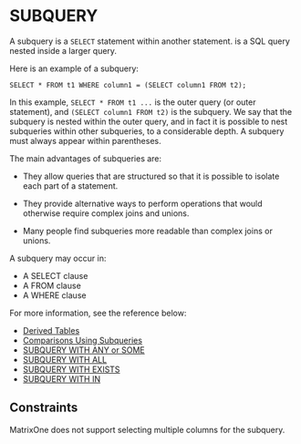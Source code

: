 # **SUBQUERY**

A subquery is a ``SELECT`` statement within another statement. is a SQL query nested inside a larger query.

Here is an example of a subquery:

```
SELECT * FROM t1 WHERE column1 = (SELECT column1 FROM t2);
```

In this example, `SELECT * FROM t1 ...` is the outer query (or outer statement), and `(SELECT column1 FROM t2)` is the subquery. We say that the subquery is nested within the outer query, and in fact it is possible to nest subqueries within other subqueries, to a considerable depth. A subquery must always appear within parentheses.

The main advantages of subqueries are:

- They allow queries that are structured so that it is possible to isolate each part of a statement.

- They provide alternative ways to perform operations that would otherwise require complex joins and unions.

- Many people find subqueries more readable than complex joins or unions.

A subquery may occur in:

- A SELECT clause
- A FROM clause
- A WHERE clause

For more information, see the reference below:

- [Derived Tables](subqueries/derived-tables.md)
- [Comparisons Using Subqueries](subqueries/comparisons-using-subqueries.md)
- [SUBQUERY WITH ANY or SOME](subqueries/subquery-with-any-some.md)
- [SUBQUERY WITH ALL](subqueries/subquery-with-all.md)
- [SUBQUERY WITH EXISTS](subqueries/subquery-with-exists.md)
- [SUBQUERY WITH IN](subqueries/subquery-with-in.md)

## **Constraints**

MatrixOne does not support selecting multiple columns for the subquery.
